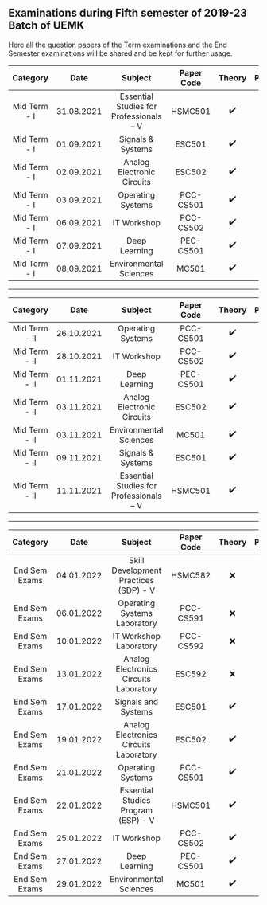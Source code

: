 ## Examinations during Fifth semester of 2019-23 Batch of UEMK
Here all the question papers of the Term examinations and the End Semester examinations will be shared and be kept for further usage.

|Category|Date|Subject|Paper Code|Theory|Practical|Question Paper|
|:-:|:-:|:-:|:-:|:-:|:-:|:-:|
| Mid Term - I |31.08.2021|Essential Studies for Professionals – V|HSMC501|:heavy_check_mark:|:x:| [Question Paper](https://github.com/abhisheks008/Fifth-Semester-UEMK-2019-2023-Batch/blob/main/Examinations/Term%20-%20I/HSMC501_UEMK_2019-23_T1.pdf) |
| Mid Term - I |01.09.2021|Signals & Systems|ESC501|:heavy_check_mark:|:x:|[Question Paper](https://github.com/abhisheks008/Fifth-Semester-UEMK-2019-2023-Batch/blob/main/Examinations/Term%20-%20I/ESC501.pdf)|
| Mid Term - I |02.09.2021|Analog Electronic Circuits|ESC502|:heavy_check_mark:|:x:|[Question Paper](https://github.com/abhisheks008/Fifth-Semester-UEMK-2019-2023-Batch/blob/main/Examinations/Term%20-%20I/ESC502.pdf)|
| Mid Term - I |03.09.2021|Operating Systems|PCC-CS501|:heavy_check_mark:|:x:|[Question Paper](https://github.com/abhisheks008/Fifth-Semester-UEMK-2019-2023-Batch/blob/main/Examinations/Term%20-%20I/PCCCS501.pdf)|
| Mid Term - I |06.09.2021|IT Workshop|PCC-CS502|:heavy_check_mark:|:x:|[Question Paper](https://github.com/abhisheks008/Fifth-Semester-UEMK-2019-2023-Batch/blob/main/Examinations/Term%20-%20I/PCCCS502.pdf)|
| Mid Term - I |07.09.2021|Deep Learning|PEC-CS501|:heavy_check_mark:|:x:|[Question Paper](https://github.com/abhisheks008/Fifth-Semester-UEMK-2019-2023-Batch/blob/main/Examinations/Term%20-%20I/PEC501.pdf)|
| Mid Term - I |08.09.2021|Environmental Sciences|MC501|:heavy_check_mark:|:x:|[Question Paper](https://github.com/abhisheks008/Fifth-Semester-UEMK-2019-2023-Batch/blob/main/Examinations/Term%20-%20I/MC501.pdf)|

*************************************************************

|Category|Date|Subject|Paper Code|Theory|Practical|Question Paper|
|:-:|:-:|:-:|:-:|:-:|:-:|:-:|
| Mid Term - II |26.10.2021|Operating Systems|PCC-CS501|:heavy_check_mark:|:x:|[Question Paper](https://github.com/abhisheks008/Fifth-Semester-UEMK-2019-2023-Batch/blob/main/Examinations/Term%20-%20II/PCCCS501_QP_Term2.pdf)|
| Mid Term - II |28.10.2021|IT Workshop|PCC-CS502|:heavy_check_mark:|:x:|[Question Paper](https://github.com/abhisheks008/Fifth-Semester-UEMK-2019-2023-Batch/blob/main/Examinations/Term%20-%20II/PCCCS502_QP_Term2.pdf)|
| Mid Term - II |01.11.2021|Deep Learning|PEC-CS501|:heavy_check_mark:|:x:|[Question Paper](https://github.com/abhisheks008/Fifth-Semester-UEMK-2019-2023-Batch/blob/main/Examinations/Term%20-%20II/PECCS501%20_QP_Term2.pdf)|
| Mid Term - II |03.11.2021|Analog Electronic Circuits|ESC502|:heavy_check_mark:|:x:|[Question Paper](https://github.com/abhisheks008/Fifth-Semester-UEMK-2019-2023-Batch/blob/main/Examinations/Term%20-%20II/ESC502_QP_Term2.pdf)|
| Mid Term - II |03.11.2021|Environmental Sciences|MC501|:heavy_check_mark:|:x:| [Question Paper](https://github.com/abhisheks008/Fifth-Semester-UEMK-2019-2023-Batch/blob/main/Examinations/Term%20-%20II/MC501%20QP_Term2.pdf) |
| Mid Term - II |09.11.2021|Signals & Systems|ESC501|:heavy_check_mark:|:x:|[Question Paper](https://github.com/abhisheks008/Fifth-Semester-UEMK-2019-2023-Batch/blob/main/Examinations/Term%20-%20II/ESC501_QP_Term2.pdf)|
| Mid Term - II |11.11.2021|Essential Studies for Professionals – V|HSMC501|:heavy_check_mark:|:x:| [Question Paper](https://github.com/abhisheks008/Fifth-Semester-UEMK-2019-2023-Batch/blob/main/Examinations/Term%20-%20II/HSMC501_UEMK_2019-23_T2.pdf) |


************************************************************

|Category|Date|Subject|Paper Code|Theory|Practical|Question Paper|
|:-:|:-:|:-:|:-:|:-:|:-:|:-:|
| End Sem Exams | 04.01.2022 | Skill Development Practices (SDP) - V | HSMC582 | :x: | ✔️ | [Question Paper](https://github.com/abhisheks008/Fifth-Semester-UEMK-2019-2023-Batch/blob/main/Examinations/End%20Semester%20Exam/HSMC582_CSE_UEMK(SDP%20)%20QUESTION%20PAPER%20B.TECH%203RD%20ODD%20SEM%202021_SET%20A.pdf) |
| End Sem Exams | 06.01.2022 | Operating Systems Laboratory | PCC-CS591 | :x: | ✔️ | [Question Paper](https://github.com/abhisheks008/Fifth-Semester-UEMK-2019-2023-Batch/blob/main/Examinations/End%20Semester%20Exam/PCCCS591.md) |
| End Sem Exams | 10.01.2022 | IT Workshop Laboratory | PCC-CS592 | :x: | ✔️ | [Question Paper](https://github.com/abhisheks008/Fifth-Semester-UEMK-2019-2023-Batch/blob/main/Examinations/End%20Semester%20Exam/PCCCS592.md) |
| End Sem Exams | 13.01.2022 | Analog Electronics Circuits Laboratory | ESC592 | :x: | ✔️ | [Question Paper](https://github.com/abhisheks008/Fifth-Semester-UEMK-2019-2023-Batch/blob/main/Examinations/End%20Semester%20Exam/ESC592.md) |
| End Sem Exams | 17.01.2022 | Signals and Systems | ESC501 | ✔️ | :x: | [Question Paper](https://github.com/abhisheks008/Fifth-Semester-UEMK-2019-2023-Batch/blob/main/Examinations/End%20Semester%20Exam/ESC501_END-SEM-2022.pdf) |
| End Sem Exams | 19.01.2022 | Analog Electronics Circuits Laboratory | ESC502 | ✔️ | :x: | [Question Paper](-) |
| End Sem Exams | 21.01.2022 | Operating Systems | PCC-CS501 | ✔️ | :x: | [Question Paper](-) |
| End Sem Exams | 22.01.2022 | Essential Studies Program (ESP) - V | HSMC501 | ✔️ | :x: | [Question Paper](-) |
| End Sem Exams | 25.01.2022 | IT Workshop | PCC-CS502 | ✔️ | :x: | [Question Paper](-) |
| End Sem Exams | 27.01.2022 | Deep Learning | PEC-CS501 | ✔️ | :x: | [Question Paper](-) |
| End Sem Exams | 29.01.2022 | Environmental Sciences | MC501 | ✔️ | :x: | [Question Paper](-) |



      
      
